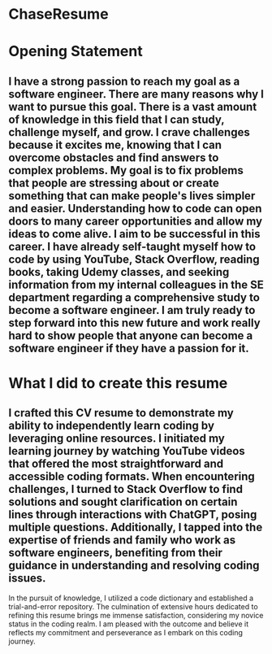 # ChaseResume

# Opening Statement 

## I have a strong passion to reach my goal as a software engineer. There are many reasons why I want to pursue this goal. There is a vast amount of knowledge in this field that I can study, challenge myself, and grow. I crave challenges because it excites me, knowing that I can overcome obstacles and find answers to complex problems. My goal is to fix problems that people are stressing about or create something that can make people's lives simpler and easier. Understanding how to code can open doors to many career opportunities and allow my ideas to come alive. I aim to be successful in this career. I have already self-taught myself how to code by using YouTube, Stack Overflow, reading books, taking Udemy classes, and seeking information from my internal colleagues in the SE department regarding a comprehensive study to become a software engineer. I am truly ready to step forward into this new future and work really hard to show people that anyone can become a software engineer if they have a passion for it.

# What I did to create this resume

## I crafted this CV resume to demonstrate my ability to independently learn coding by leveraging online resources. I initiated my learning journey by watching YouTube videos that offered the most straightforward and accessible coding formats. When encountering challenges, I turned to Stack Overflow to find solutions and sought clarification on certain lines through interactions with ChatGPT, posing multiple questions. Additionally, I tapped into the expertise of friends and family who work as software engineers, benefiting from their guidance in understanding and resolving coding issues.

In the pursuit of knowledge, I utilized a code dictionary and established a trial-and-error repository. The culmination of extensive hours dedicated to refining this resume brings me immense satisfaction, considering my novice status in the coding realm. I am pleased with the outcome and believe it reflects my commitment and perseverance as I embark on this coding journey.